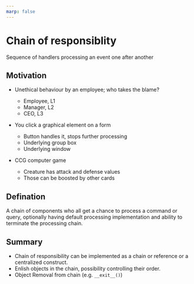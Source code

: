 ```yaml
---
marp: false
---
```


# Chain of responsiblity
Sequence of handlers processing an event one after another

## Motivation
- Unethical behaviour by an employee; who takes the blame?
    - Employee, L1
    - Manager, L2
    - CEO, L3

- You click a graphical element on a form 
    - Button handles it, stops further processing
    - Underlying group box
    - Underlying window

- CCG computer game
    - Creature has attack and defense values
    - Those can be boosted by other cards

## Defination
A chain of components who all get a chance to process a command or query, optionally having default processing implementation and ability to terminate the processing chain.

## Summary
- Chain of responsibility can be implemented as a chain or reference or a centralized construct.
- Enlish objects in the chain, possibility controlling their order.
- Object Removal from chain (e.g. ```__exit__()```)